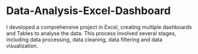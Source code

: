 # Data-Analysis-Excel-Dashboard
I developed a comprehensive project in Excel, creating multiple dashboards and Tables to analyse the data. This process involved several stages, including data processing, data cleaning, data filtering and data visualization.
